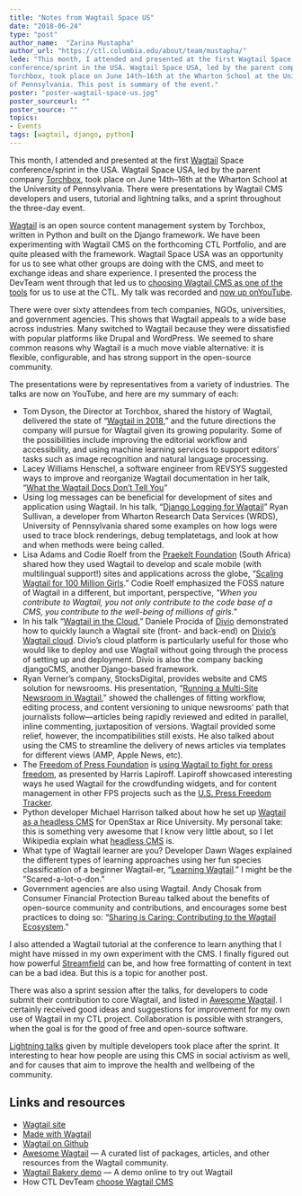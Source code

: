 ```yaml
---
title: "Notes from Wagtail Space US"
date: "2018-06-24"
type: "post"
author_name:  "Zarina Mustapha"
author_url: "https://ctl.columbia.edu/about/team/mustapha/"
lede: "This month, I attended and presented at the first Wagtail Space
conference/sprint in the USA. Wagtail Space USA, led by the parent company
Torchbox, took place on June 14th–16th at the Wharton School at the University
of Pennsylvania. This post is summary of the event."
poster: "poster-wagtail-space-us.jpg"
poster_sourceurl: ""
poster_source: ""
topics: 
- Events
tags: [wagtail, django, python]
---
```


This month, I attended and presented at the first [Wagtail](https://wagtail.io)
Space conference/sprint in the USA. Wagtail Space USA, led by the parent
company [Torchbox](https://torchbox.com), took place on June 14th–16th at the
Wharton School at the University of Pennsylvania. There were presentations by
Wagtail CMS developers and users, tutorial and lightning talks, and a sprint
throughout the three-day event.

[Wagtail](https://wagtail.io) is an open source content management system by
Torchbox, written in Python and built on the Django framework. We have been
experimenting with Wagtail CMS on the forthcoming CTL Portfolio, and are quite
pleased with the framework. Wagtail Space USA was an opportunity for us to see
what other groups are doing with the CMS, and meet to exchange ideas and share
experience. I presented the process the DevTeam went through that led us to
[choosing Wagtail CMS as one of the tools](/articles/choosing-wagtail/)
for us to use at the CTL. My talk was recorded and
[now up onYouTube](https://www.youtube.com/watch?v=OiZScRcluCo).

There were over sixty attendees from tech companies, NGOs, universities, and
government agencies. This shows that Wagtail appeals to a wide base across
industries. Many switched to Wagtail because they were dissatisfied with
popular platforms like Drupal and WordPress. We seemed to share common reasons
why Wagtail is a much move viable alternative: it is flexible, configurable,
and has strong support in the open-source community.

The presentations were by representatives from a variety of industries. The
talks are now on YouTube, and here are my summary of each:

* Tom Dyson, the Director at Torchbox, shared the history of Wagtail,
delivered the state of 
“[Wagtail in 2018](https://www.youtube.com/watch?v=ICKYMO0YoFI),”
and the future directions the company will pursue for Wagtail given its growing
popularity. Some of the possibilities include improving the editorial workflow
and accessibility, and using machine learning services to support editors’
tasks such as image recognition and natural language processing.
* Lacey Williams Henschel, a software engineer from REVSYS suggested ways to
improve and reorganize Wagtail documentation in her talk,
“[What the Wagtail Docs Don’t Tell You](https://www.youtube.com/watch?v=PCkxBNXWM64)”
* Using log messages can be beneficial for development of sites and application
using Wagtail. In his talk,
“[Django Logging for Wagtail](https://www.youtube.com/watch?v=kkztl9ORUKQ)”
Ryan Sullivan, a developer from Wharton Research Data Services (WRDS),
University of Pennsylvania shared some examples on how logs were used to trace
block renderings, debug templatetags, and look at how and when methods were
being called.
* Lisa Adams and Codie Roelf from the
[Praekelt Foundation](https://www.praekelt.org)
(South Africa) shared how they used Wagtail to develop and scale mobile (with
multilingual support!) sites and applications across the globe,
“[Scaling Wagtail for 100 Million Girls](https://www.youtube.com/watch?v=AiOJAKE0M0I).”
Codie Roelf emphasized the FOSS nature of Wagtail in a different, but
important, perspective, _"When you contribute to Wagtail, you not only
contribute to the code base of a CMS, you contribute to the well-being of
millions of girls."_
* In his talk “[Wagtail in the Cloud](https://www.youtube.com/watch?v=N1MeTEPRmJA),”
Daniele Procida of [Divio](https://www.divio.com) demonstrated how to quickly
launch a Wagtail site (front- and back-end) on [Divio’s Wagtail cloud](https://www.divio.com/wagtail).
Divio’s cloud platform is particularly useful for those who would like to
deploy and use Wagtail without going through the process of setting up and
deployment. Divio is also the company backing djangoCMS, another Django-based
framework.
* Ryan Verner’s company, StocksDigital, provides website and CMS solution for
newsrooms. His presentation,
“[Running a Multi-Site Newsroom in Wagtail](https://www.youtube.com/watch?v=lMCjInjAz-M),”
showed the challenges of fitting workflow, editing process, and content
versioning to unique newsrooms’ path that journalists follow—articles being
rapidly reviewed and edited in parallel, inline commenting, juxtaposition of
versions. Wagtail provided some relief, however, the incompatibilities still
exists. He also talked about using the CMS to streamline the delivery of news
articles via templates for different views (AMP, Apple News, etc).
* The [Freedom of Press Foundation](https://freedom.press) is
[using Wagtail to fight for press freedom](https://www.youtube.com/watch?v=FYqbqsa04T8),
as presented by Harris Lapiroff. Lapiroff showcased interesting ways he used
Wagtail for the crowdfunding widgets, and for content management in other FPS
projects such as the
[U.S. Press Freedom Tracker](https://pressfreedomtracker.us).
* Python developer Michael Harrison talked about how he set up
[Wagtail as a headless CMS](https://www.youtube.com/watch?v=HZT14u6WwdY)
for OpenStax ar Rice University. My personal take: this is something very
awesome that I know very little about, so I let Wikipedia explain what
[headless CMS](https://en.wikipedia.org/wiki/Headless_CMS) is.
* What type of Wagtail learner are you? Developer Dawn Wages explained the
different types of learning approaches using her fun species classification of
a beginner Wagtail-er,
“[Learning Wagtail](https://www.youtube.com/watch?v=C-tXt5fLj_s,).”
I might be the ”Scared-a-lot-o-don.”
* Government agencies are also using Wagtail. Andy Chosak from Consumer
Financial Protection Bureau talked about the benefits of open-source community
and contributions, and encourages some best practices to doing so:
“[Sharing is Caring: Contributing to the Wagtail Ecosystem](https://www.youtube.com/watch?v=6AXyg6vvMTE).”

I also attended a Wagtail tutorial at the conference to learn anything that I
might have missed in my own experiment with the CMS. I finally figured out how
powerful [Streamfield](https://wagtail.io/features/streamfield/) can be, and
how free formatting of content in text can be a bad idea. But this is a topic
for another post. 

There was also a sprint session after the talks, for developers to code submit
their contribution to core Wagtail, and listed in
[Awesome Wagtail](https://github.com/springload/awesome-wagtail).
I certainly received good ideas and suggestions for improvement for my own use
of Wagtail in my CTL project. Collaboration is possible with strangers, when
the goal is for the good of free and open-source software.

[Lightning talks](https://www.youtube.com/watch?v=uoxyBIpaXTU) given by
multiple developers took place after the sprint. It interesting to hear how
people are using this CMS in social activism as well, and for causes that aim
to improve the health and wellbeing of the community.

## Links and resources
* [Wagtail site](https://wagtail.io)
* [Made with Wagtail](https://madewithwagtail.org)
* [Wagtail on Github](https://github.com/wagtail/wagtail)
* [Awesome Wagtail](https://github.com/springload/awesome-wagtail)
— A curated list of packages, articles, and other resources from the Wagtail
community.
* [Wagtail Bakery demo](https://www.divio.com/wagtail)
— A demo online to try out Wagtail
* How CTL DevTeam [choose Wagtail CMS](/articles/choosing-wagtail/)
